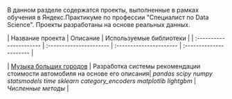 В данном разделе содержатся проекты, выполненные в рамках обучения в Яндекс.Практикуме по профессии "Специалист по Data Science". Проекты разработаны на основе реальных данных.

| Название проекта | Описание | Используемые библиотеки | 
| :---------------------- | :---------------------- | :---------------------- | :---------------------- |

| [Музыка больших городов](big_cities_music) | Разработка системы рекомендации стоимости автомобиля на основе его описания| *pandas* *scipy* *numpy* *statsmodels* *time*
*sklearn* *category_encoders* *matplotlib* *lightgbm* | *Численные методы* |


